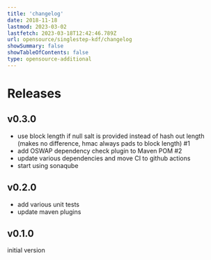 ```yaml
---
title: 'changelog'
date: 2018-11-18
lastmod: 2023-03-02
lastfetch: 2023-03-18T12:42:46.789Z
url: opensource/singlestep-kdf/changelog
showSummary: false
showTableOfContents: false
type: opensource-additional
---
```

# Releases

## v0.3.0

* use block length if null salt is provided instead of hash out length (makes no difference, hmac always pads to block length) #1
* add OSWAP dependency check plugin to Maven POM #2
* update various dependencies and move CI to github actions
* start using sonaqube

## v0.2.0

* add various unit tests
* update maven plugins

## v0.1.0

initial version
